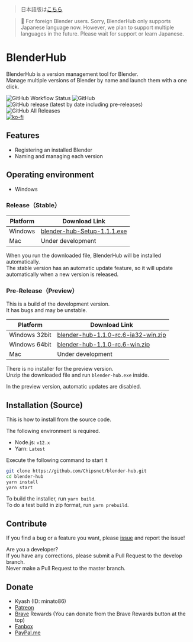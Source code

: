 > 日本語版は[こちら](./README.md)

> 📌 For foreign Blender users. Sorry, BlenderHub only supports Japanese language now. However, we plan to support multiple languages in the future. Please wait for support or learn Japanese.

# BlenderHub

BlenderHub is a version management tool for Blender.     
Manage multiple versions of Blender by name and launch them with a one click.

![GitHub Workflow Status](https://img.shields.io/github/workflow/status/Chipsnet/blender-hub/Node.js%20CI?style=flat-square)
![GitHub](https://img.shields.io/github/license/chipsnet/blender-hub?style=flat-square)
![GitHub release (latest by date including pre-releases)](https://img.shields.io/github/v/release/chipsnet/blender-hub?include_prereleases&style=flat-square)
![GitHub All Releases](https://img.shields.io/github/downloads/chipsnet/blender-hub/total?style=flat-square)    
[![ko-fi](https://www.ko-fi.com/img/githubbutton_sm.svg)](https://ko-fi.com/A0A81VPXD)

## Features

- Registering an installed Blender
- Naming and managing each version

## Operating environment

- Windows

### Release（Stable）

|Platform|Download Link|
|---------------|----------------|
|Windows|[blender-hub-Setup-1.1.1.exe](https://github.com/Chipsnet/blender-hub/releases/download/v1.1.1/blender-hub-Setup-1.1.1.exe)|
|Mac|Under development|

When you run the downloaded file, BlenderHub will be installed automatically.      
The stable version has an automatic update feature, so it will update automatically when a new version is released.

### Pre-Release（Preview）

This is a build of the development version.        
It has bugs and may be unstable.

|Platform|Download Link|
|---------------|----------------|
|Windows 32bit|[blender-hub-1.1.0-rc.6-ia32-win.zip](https://github.com/Chipsnet/blender-hub/releases/download/v1.1.0-rc.6/blender-hub-1.1.0-rc.6-ia32-win.zip)|
|Windows 64bit|[blender-hub-1.1.0-rc.6-win.zip](https://github.com/Chipsnet/blender-hub/releases/download/v1.1.0-rc.6/blender-hub-1.1.0-rc.6-win.zip)|
|Mac|Under development|

There is no installer for the preview version.        
Unzip the downloaded file and run `blender-hub.exe` inside.

In the preview version, automatic updates are disabled.

## Installation (Source)

This is how to install from the source code.

The following environment is required.

- Node.js: `v12.x`
- Yarn: `Latest`

Execute the following command to start it

```bash
git clone https://github.com/Chipsnet/blender-hub.git
cd blender-hub
yarn install
yarn start
```

To build the installer, run `yarn build`.      
To do a test build in zip format, run `yarn prebuild`.

## Contribute

If you find a bug or a feature you want, please [issue](https://github.com/Chipsnet/blender-hub/issues) and report the issue!

Are you a developer?      
If you have any corrections, please submit a Pull Request to the develop branch.     
Never make a Pull Request to the master branch.

## Donate

- Kyash (ID: minato86)
- [Patreon](https://www.patreon.com/minato86)
- [Brave](https://brave.com/chi953) Rewards (You can donate from the Brave Rewards button at the top)
- [Fanbox](https://minato86.fanbox.cc/)
- [PayPal.me](https://www.paypal.me/minatoo86)